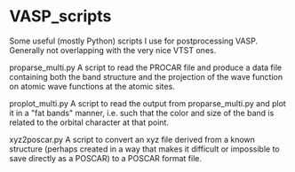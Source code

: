 # VASP_scripts
Some useful (mostly Python) scripts I use for postprocessing VASP. Generally not overlapping with the very nice VTST ones.

proparse_multi.py
A script to read the PROCAR file and produce a data file containing both the band structure and the projection of the wave function on atomic wave functions at the atomic sites.

proplot_multi.py
A script to read the output from proparse_multi.py and plot it in a "fat bands" manner, i.e. such that the color and size of the band is related to the orbital character at that point.

xyz2poscar.py
A script to convert an xyz file derived from a known structure (perhaps created in a way that makes it difficult or impossible to save directly as a POSCAR) to a POSCAR format file.
